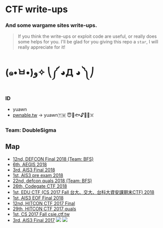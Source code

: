 # CTF write-ups
### And some wargame sites write-ups.
> If you think the write-ups or exploit code are useful, or really does some helps for you. I'll be glad for you giving this repo a `star`, I will really appreciate for it!
# (๑•̀ㅂ•́)ﻭ✧ ⎝༼ ◕Д ◕ ༽⎠
### ID
* yuawn
* [pwnable.tw](https://pwnable.tw) -> yuawn🇹🇼 😇🍊🐟🔓🤖🐻☠️
### Team: DoubleSigma
## Map
* [12nd, DEFCON Final 2018 (Team: BFS)](https://github.com/ssspeedgit00/CTF/tree/master/2018/DEFCON_Final)
* [6th, AEGIS 2018](https://github.com/ssspeedgit00/CTF/tree/master/2018/aegis)
* [3rd, AIS3 Final 2018](https://github.com/ssspeedgit00/CTF/tree/master/2018/ais3_final)
* [1st, AIS3 pre exam 2018](https://github.com/ssspeedgit00/CTF/tree/master/2018/ais3_pre_exam)
* [22nd, defcon quals 2018 (Team: BFS)](https://github.com/ssspeedgit00/CTF/tree/master/2018/defcon)
* [26th, Codegate CTF 2018](https://github.com/ssspeedgit00/CTF/tree/master/2018/Codegate)
* [1st, EDU CTF (CS 2017 Fall 台大、交大、台科大資安課期末CTF) 2018](https://github.com/ssspeedgit00/CTF/tree/master/2018/2017_Fall_Edu-CTF_AIS3-EOF-CTF)
* [1st, AIS3 EOF Final 2018](https://github.com/ssspeedgit00/CTF/tree/master/2018/eof_final)
* [12nd, HITCON CTF 2017 Final](https://github.com/ssspeedgit00/CTF/tree/master/2017/HITCON_2017_Final)
* [29th, HITCON CTF 2017 quals](https://github.com/ssspeedgit00/CTF/tree/master/2017/HITCON_2017_quals)
* [1st, CS 2017 Fall csie.ctf.tw](https://github.com/ssspeedgit00/CTF/tree/master/sites/CS_2017_Fall)
* [3rd, AIS3 Final 2017](https://github.com/ssspeedgit00/CTF/tree/master/2017/AIS3_final)
![](https://github.com/ssspeedgit00/CTF/blob/master/2017/HITCON_2017_Final/photo.jpg)
![](https://github.com/ssspeedgit00/CTF/blob/master/2018/eof_final/a.jpg)
